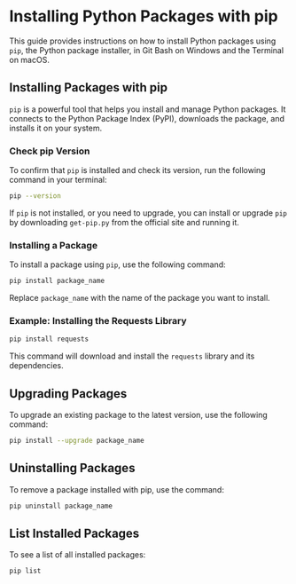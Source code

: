 # Installing Python Packages with pip

This guide provides instructions on how to install Python packages using `pip`, the Python package installer, in Git Bash on Windows and the Terminal on macOS.

## Installing Packages with pip

`pip` is a powerful tool that helps you install and manage Python packages. It connects to the Python Package Index (PyPI), downloads the package, and installs it on your system.

### Check pip Version

To confirm that `pip` is installed and check its version, run the following command in your terminal:

```bash
pip --version
```

If `pip` is not installed, or you need to upgrade, you can install or upgrade `pip` by downloading `get-pip.py` from the official site and running it.

### Installing a Package

To install a package using `pip`, use the following command:

```bash
pip install package_name
```

Replace `package_name` with the name of the package you want to install.

### Example: Installing the Requests Library

```bash
pip install requests
```

This command will download and install the `requests` library and its dependencies.

## Upgrading Packages

To upgrade an existing package to the latest version, use the following command:

```bash
pip install --upgrade package_name
```

## Uninstalling Packages

To remove a package installed with pip, use the command:

```bash
pip uninstall package_name
```

## List Installed Packages

To see a list of all installed packages:

```bash
pip list
```